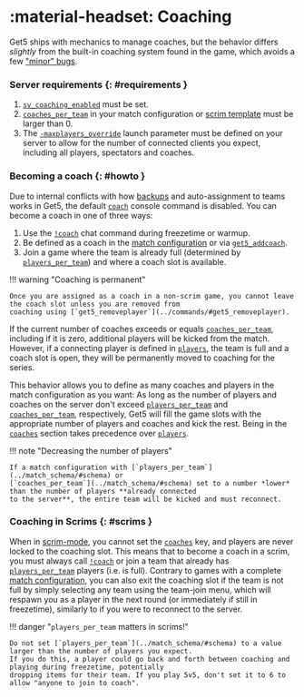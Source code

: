# :material-headset: Coaching

Get5 ships with mechanics to manage coaches, but the behavior differs _slightly_ from the built-in coaching
system found in the game, which avoids a
few ["minor" bugs](https://en.wikipedia.org/wiki/Counter-Strike_coaching_bug_scandal).

### Server requirements {: #requirements }

1. [`sv_coaching_enabled`](https://totalcsgo.com/command/svcoachingenabled) must be set.
2. [`coaches_per_team`](../match_schema/#schema) in your match configuration
   or [scrim template](../getting_started/#scrims) must be larger than 0.
3. The [`-maxplayers_override`](https://developer.valvesoftware.com/wiki/Maxplayers)
   launch parameter must be defined on your server to allow for the number of connected clients you expect, including
   all players, spectators and coaches.

### Becoming a coach {: #howto }

Due to internal conflicts with how [backups](backup.md) and auto-assignment to teams works in Get5, the default
[`coach`](https://counterstrike.fandom.com/wiki/Coaching) console command is disabled. You can become a coach in one of
three ways:

1. Use the [`!coach`](../commands/#coach) chat command during freezetime or warmup.
2. Be defined as a coach in the [match configuration](../match_schema/#schema) or
   via [`get5_addcoach`](../commands/#get5_addcoach).
3. Join a game where the team is already full (determined by [`players_per_team`](../match_schema/#schema)) and where a
   coach slot is available.

!!! warning "Coaching is permanent"

    Once you are assigned as a coach in a non-scrim game, you cannot leave the coach slot unless you are removed from
    coaching using [`get5_removeplayer`](../commands/#get5_removeplayer).

If the current number of coaches exceeds or equals [`coaches_per_team`](../match_schema/#schema), including if it is
zero, additional players will be kicked from the match. However, if a connecting player is defined
in [`players`](../match_schema/#schema), the team is full and a coach slot is open, they will be permanently moved to
coaching for the series.

This behavior allows you to define as many coaches and players in the match configuration as you want: As long as the
number of players and coaches on the server don't exceed [`players_per_team`](../match_schema/#schema)
and [`coaches_per_team`](../match_schema/#schema), respectively, Get5 will fill the
game slots with the appropriate number of players and coaches and kick the rest. Being in
the [`coaches`](../match_schema/#schema) section takes precedence over [`players`](../match_schema/#schema).

!!! note "Decreasing the number of players"

    If a match configuration with [`players_per_team`](../match_schema/#schema) or
    [`coaches_per_team`](../match_schema/#schema) set to a number *lower* than the number of players **already connected
    to the server**, the entire team will be kicked and must reconnect.

### Coaching in Scrims {: #scrims }

When in [scrim-mode](../getting_started/#scrims), you cannot set the [`coaches`](../match_schema/#schema) key, and
players are never locked to the coaching slot. This means that to become a coach in a scrim, you must always
call [`!coach`](../commands/#coach) or join a team that already has [`players_per_team`](../match_schema/#schema)
players (i.e. is full). Contrary
to games with a complete [match configuration](../match_schema/#schema), you can also exit the coaching slot if the team
is not full by simply selecting any team using the team-join menu, which will respawn you as a player in the next
round (or immediately if still in freezetime), similarly to if you were to reconnect to the server.

!!! danger "`players_per_team` matters in scrims!"

    Do not set [`players_per_team`](../match_schema/#schema) to a value larger than the number of players you expect.
    If you do this, a player could go back and forth between coaching and playing during freezetime, potentially
    dropping items for their team. If you play 5v5, don't set it to 6 to allow "anyone to join to coach".
